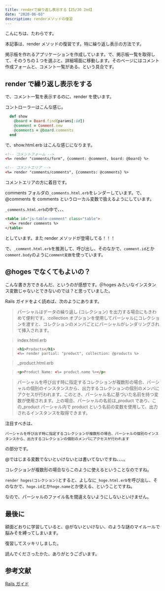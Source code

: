 ```yaml
---
title: renderで繰り返し表示する【25/30 2nd】
date: "2020-06-03"
description: renderメソッドの復習
---
```


こんにちは、たわらです。

本記事は、render メソッドの復習です。特に繰り返し表示の方法です。

掲示板を作れるアプリケーションを作成しています。で、掲示板一覧を取得して、そのうちの１つを選ぶと、詳細場面に移動します。そのページにはコメント作成フォームと、コメント一覧がある、という具合です。

## render で繰り返し表示をする

で、コメント一覧を表示するのに、render を使います。

コントローラーはこんな感じ。

```ruby
  def show
    @board = Board.find(params[:id])
    @comment = Comment.new
    @comments = @board.comments
  end
```

で、show.html.erb はこんな感じになります。

```html
<!-- コメントフォーム -->
<%= render "comments/form", {comment: @comment, board: @board} %>

<!-- コメントエリア -->
<%= render "comments/comments", {comments: @comments} %>
```

コメントエリアの方に着目です。

comments フォルダの`_comments.html.erb`をレンダーしています。で、@comments を comments というローカル変数で扱えるようにしています。

`_comments.html.erb`の中で、、、

```html
<table id="js-table-comment" class="table">
  <%= render comments %>
</table>
```

としています。また render メソッドが登場してる！！！

で、`_comment.html.erb`を推測して、呼び出し、そのなかで、`comment.id`とか`comment.body`のように`comment変数`を使っています。

## @hoges でなくてもよいの？

こんな書き方できるんだ、というのが感想です。＠hoges みたいなインスタンス変数じゃないとできないのでは？と思っていました。

Rails ガイドをよく読めば、次のようにあります。

> パーシャルはデータの繰り返し (コレクション) を出力する場合にもきわめて便利です。:collection オプションを使用してパーシャルにコレクションを渡すと、コレクションのメンバごとにパーシャルがレンダリングされて挿入されます。

> index.html.erb

> ```html
> <h1>Products</h1>
> <%= render partial: "product", collection: @products %>
> ```

> \_product.html.erb

> ```html
> <p>Product Name: <%= product.name %></p>
> ```

> パーシャルを呼び出す時に指定するコレクションが複数形の場合、パーシャルの個別のインスタンスから、出力するコレクションの個別のメンバにアクセスが行われます。このとき、パーシャル名に基づいた名前を持つ変数が使用されます。上の場合、パーシャルの名前は\_product であり、この\_product パーシャル内で product という名前の変数を使用して、出力されるインスタンスを取得できます。

注目すべきは、

`パーシャルを呼び出す時に指定するコレクションが複数形の場合、パーシャルの個別のインスタンスから、出力するコレクションの個別のメンバにアクセスが行われます`

の部分です。

@ではじまる変数でないといけないとは書いてないですね、、、。

コレクションが複数形の場合ならこのように使えるということなのですね。

`render hoges(コレクション)`とすると、よしなに`_hoge.html.erb`を呼び出し、そのなかで、`hoge.id`とか`hoge.name`とか使える、ということですね。

なので、パーシャルのファイル名を間違えないようにしないといけません。

## 最後に

額面どおりに学習していると、@がないといけない、のような謎のマイルールで脳みそを縛ってしまいます。

復習してスッキリしました。

読んでくださったかた、ありがとうございます。

## 参考文献

[Rails ガイド](https://railsguides.jp/layouts_and_rendering.html#%E3%82%B3%E3%83%AC%E3%82%AF%E3%82%B7%E3%83%A7%E3%83%B3%E3%82%92%E3%83%AC%E3%83%B3%E3%83%80%E3%83%AA%E3%83%B3%E3%82%B0%E3%81%99%E3%82%8B)
